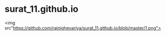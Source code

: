 # surat_11.github.io
<img src"https://github.com/rajnighevariya/surat_11.github.io/blob/master/1.png">
